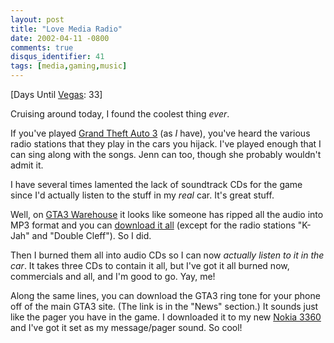 ```yaml
---
layout: post
title: "Love Media Radio"
date: 2002-04-11 -0800
comments: true
disqus_identifier: 41
tags: [media,gaming,music]
---
```

[Days Until [Vegas](/archive/2002/04/08/vegas-baby-vegas.aspx): 33]

 Cruising around today, I found the coolest thing *ever*.

 If you've played [Grand Theft Auto
3](http://www.rockstargames.com/grandtheftauto3/) (as *I* have), you've
heard the various radio stations that they play in the cars you hijack.
I've played enough that I can sing along with the songs. Jenn can too,
though she probably wouldn't admit it.

 I have several times lamented the lack of soundtrack CDs for the game
since I'd actually listen to the stuff in my *real* car. It's great
stuff.

 Well, on [GTA3 Warehouse](http://www.gta3warehouse.com/) it looks like
someone has ripped all the audio into MP3 format and you can [download
it all](http://www.gta3warehouse.com/download2.html) (except for the
radio stations "K-Jah" and "Double Cleff"). So I did.

 Then I burned them all into audio CDs so I can now *actually listen to
it in the car*. It takes three CDs to contain it all, but I've got it
all burned now, commercials and all, and I'm good to go. Yay, me!

 Along the same lines, you can download the GTA3 ring tone for your
phone off of the main GTA3 site. (The link is in the "News" section.) It
sounds just like the pager you have in the game. I downloaded it to my
new [Nokia
3360](http://www.nokiausa.com/phones/series/3360/1,4511,,00.html) and
I've got it set as my message/pager sound. So cool!
